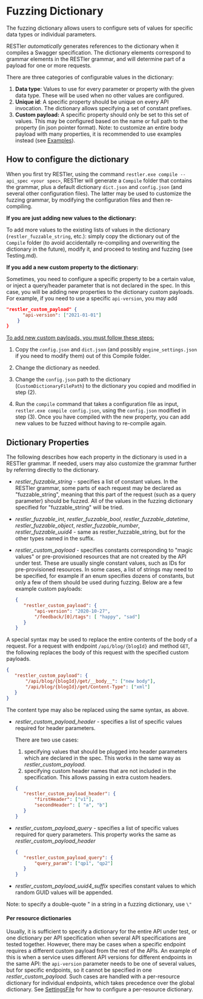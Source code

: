 # Fuzzing Dictionary

The fuzzing dictionary allows users to configure sets of values for specific data types or individual parameters.

RESTler *automatically* generates references to the dictionary when it compiles a Swagger specification.  The dictionary elements correspond to grammar elements in the RESTler grammar, and will determine part of a payload for one or more requests.

There are three categories of configurable values in the dictionary:

1. **Data type**: Values to use for every parameter or property with the given data type.  These will be used when no other values are configured.
2. **Unique id**: A specific property should be unique on every API invocation.  The dictionary allows specifying a set of constant prefixes.
3. **Custom payload:** A specific property should only be set to this set of values.  This may be configured based on the name or full path to the property (in json pointer format).  Note: to customize an entire body payload with many properties, it is recommended to use examples instead (see [Examples](Examples.md)).


## How to configure the dictionary

When you first try RESTler, using the command
    ```restler.exe compile --api_spec <your spec>```,
RESTler will generate a ```Compile``` folder that contains the grammar, plus a
default dictionary ```dict.json``` and ```config.json``` (and several other configuration files).
The latter may be used to customize the fuzzing grammar, by modifying the
configuration files and then re-compiling.

**If you are just adding new values to the dictionary:**

To add more values to the existing lists of values in the dictionary (```restler_fuzzable_string```, etc.): simply copy the dictionary out of the ```Compile```
folder (to avoid accidentally re-compiling and overwriting the dictionary in the future),
modify it, and proceed to testing and fuzzing (see Testing.md).

**If you add a new custom property to the dictionary:**

Sometimes, you need to configure a specific property
to be a certain value, or inject a query/header parameter
that is not declared in the spec.  In this case, you
will be adding new properties to the dictionary custom
payloads.  For example, if you need to use a specific ```api-version```, you may add

```json
"restler_custom_payload" {
      "api-version": ["2021-01-01"]
    }
}
```

<ins>To add new custom payloads, you must follow these steps:</ins>


1.	Copy the ```config.json``` and ```dict.json``` (and possibly ```engine_settings.json``` if you need to modify them) out of this Compile folder.
2.	Change the dictionary as needed.

3.	Change the ```config.json``` path to the dictionary (```CustomDictionaryFilePath```) to
the dictionary you copied and modified in step (2).
4.	Run the ```compile``` command that takes a configuration file as input, ```restler.exe compile config.json```, using the ```config.json``` modified in step (3).  Once you have compiled with the new property, you can add new values to be fuzzed without having to re-compile again.


## Dictionary Properties

The following describes how each property in the dictionary is used in a RESTler grammar.  If needed, users may also customize the grammar further by referring directly to the dictionary.

- *restler_fuzzable_string* - specifies a list of constant values.  In the RESTler grammar, some parts of each request may be declared as "fuzzable_string", meaning that this part of the request (such as a query parameter) should be fuzzed.  All of the values in the fuzzing dictionary specified for "fuzzable_string" will be tried.

- *restler_fuzzable_int*, *restler_fuzzable_bool*, *restler_fuzzable_datetime*, *restler_fuzzable_object*, *restler_fuzzable_number*, *restler_fuzzable_uuid4* - same as restler_fuzzable_string, but for the other types named in the suffix.

- *restler_custom_payload* - specifies constants corresponding to "magic values" or pre-provisioned resources that are not created by the API under test.  These are usually single constant values, such as IDs for pre-provisioned resources.  In some cases, a list of strings may need to be specified, for example if an enum specifies dozens of constants, but only a few of them should be used during fuzzing.  Below are a few example custom payloads:

  ``` json
  {
     "restler_custom_payload": {
         "api-version": "2020-10-27",
         "/feedback/[0]/tags": [ "happy", "sad"]
     }
  }
  ```

A special syntax may be used to replace the entire contents
of the body of a request.  For a request with endpoint
```/api/blog/{blogId}``` and method ```GET```, the following replaces the body of this request with the
specified custom payloads.
  ``` json
  {
     "restler_custom_payload": {
         "/api/blog/{blogId}/get/__body__": ["new body"],
         "/api/blog/{blogId}/get/Content-Type": ["xml"]
     }
  }
  ```
The content type may also be replaced using the same syntax, as above.


- *restler_custom_payload_header* - specifies a list of specific values required for header parameters.

  There are two use cases:

  1) specifying values that should be plugged into header parameters which are declared in the spec.  This works in the same way as *restler_custom_payload*.
  2) specifying custom header names that are not included in the specification.  This allows passing in extra custom headers.

  ``` json
  {
     "restler_custom_payload_header": {
         "firstHeader": ["v1"],
         "secondHeader": [ "a", "b"]
     }
  }
  ```

- *restler_custom_payload_query* - specifies a list of specific values required for query parameters.  This property works the same as *restler_custom_payload_header*

  ``` json
  {
     "restler_custom_payload_query": {
         "query_param": ["qp1", "qp2"]
     }
  }
  ```



- *restler_custom_payload_uuid4_suffix* specifies constant values to which random GUID values will be appended.


Note: to specify a double-quote " in a string in a fuzzing dictionary, use `\"`

#### **Per resource dictionaries**

Usually, it is sufficient to specify a dictionary for the entire API under test, or one dictionary per API specification when several API specifications are tested together.  However, there may be cases when a specific endpoint requires a different custom payload from the rest of the APIs.  An example of this is when a service uses different API versions for different endpoints in the same API: the ```api-version``` parameter needs to be one of several values, but for specific endpoints, so it cannot be specified in one *restler_custom_payload*.  Such cases are handled with a per-resource dictionary for individual endpoints, which takes precedence over the global dictionary.  See [SettingsFile](SettingsFile.md) for how to configure a per-resource dictionary.